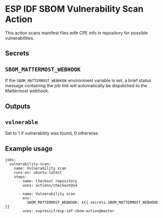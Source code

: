 # ESP IDF SBOM Vulnerability Scan Action

This action scans manifest files with CPE info in
repository for possible vulnerabilities.

## Secrets

## `SBOM_MATTERMOST_WEBHOOK`

If the `SBOM_MATTERMOST_WEBHOOK` environment variable is set, a brief status message
containing the job link will automatically be dispatched to the Mattermost
webhook.

## Outputs

## `vulnerable`

Set to 1 if vulnerability was found, 0 otherwise.

## Example usage

    jobs:
      vulnerability-scan:
        name: Vulnerability scan
        runs-on: ubuntu-latest
        steps:
          - name: Checkout repository
            uses: actions/checkout@v4

          - name: Vulnerability scan
            env:
              SBOM_MATTERMOST_WEBHOOK: ${{ secrets.SBOM_MATTERMOST_WEBHOOK }}
            uses: espressif/esp-idf-sbom-action@master

